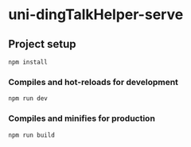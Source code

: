 # uni-dingTalkHelper-serve

##  Project setup

```
npm install
```



### Compiles and hot-reloads for development

```
npm run dev
```



### Compiles and minifies for production

```
npm run build
```